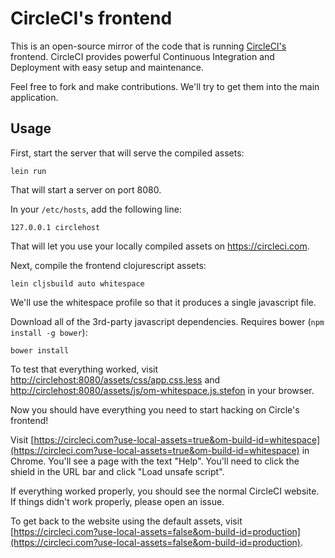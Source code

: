 # CircleCI's frontend

This is an open-source mirror of the code that is running [CircleCI's](https://circleci.com) frontend. CircleCI provides powerful Continuous Integration and Deployment with easy setup and maintenance.

Feel free to fork and make contributions. We'll try to get them into the main application.

## Usage

First, start the server that will serve the compiled assets:

```
lein run
```

That will start a server on port 8080.

In your `/etc/hosts`, add the following line:

```
127.0.0.1 circlehost
```

That will let you use your locally compiled assets on https://circleci.com.


Next, compile the frontend clojurescript assets:

```
lein cljsbuild auto whitespace
```

We'll use the whitespace profile so that it produces a single javascript file.


Download all of the 3rd-party javascript dependencies. Requires bower (`npm install -g bower`):

```
bower install
```

To test that everything worked, visit [http://circlehost:8080/assets/css/app.css.less](http://circlehost:8080/assets/css/app.css.less) and [http://circlehost:8080/assets/js/om-whitespace.js.stefon](http://circlehost:8080/assets/js/om-whitespace.js.stefon) in your browser.

Now you should have everything you need to start hacking on Circle's frontend!

Visit [https://circleci.com?use-local-assets=true&om-build-id=whitespace](https://circleci.com?use-local-assets=true&om-build-id=whitespace) in Chrome. You'll see a page with the text "Help". You'll need to click the shield in the URL bar and click "Load unsafe script".

If everything worked properly, you should see the normal CircleCI website. If things didn't work properly, please open an issue.

To get back to the website using the default assets, visit [https://circleci.com?use-local-assets=false&om-build-id=production](https://circleci.com?use-local-assets=false&om-build-id=production).
